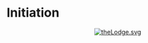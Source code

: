 # Initiation
<div align="center">
  <a href="https://lamslimenstein.github.io/" target="_blank">
    <img alt="theLodge.svg" src="/theLodge.svg" class="center" />
  </a>  
</div>
